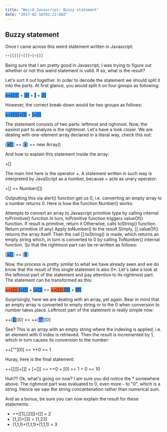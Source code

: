 ```yaml
---
title: "Weird Javascript: Buzzy statement"
date: "2017-02-10T02:22:00Z"
---
```


## Buzzy statement

Once I came across this weird statement written in Javascript:

```Javascript
++[[]][+[]]+[+[]]
```

Being sure that I am pretty good in Javascript, I was trying to figure out whether or not this weird statement is valid. If so, what is the result?

Let's sort it out together. In order to decode the statement we should split it into the parts. At first glance, you would split it on four groups as following:

<span style="background-color: #3598ff">++[[]][</span> + <span style="background-color: #3598ff">[]]</span> + <span style="background-color: #3598ff"> [</span> + <span style="background-color: #3598ff"> []] </span>

However, the correct break-down would be two groups as follows:

<span style="background-color: #3598ff">++[[]][+[]]</span> + <span style="background-color: #3598ff">[+[]]</span>

The statement consists of two parts: leftmost and righmost. Now, the easiest part to analyze is the rightmost. Let's have a look closer. We are dealing with one-element array declared in a literal way, check this out:

[<span style="background-color: #3598ff">+[]</span>] == [<span style="background-color: #3598ff">x</span>] == new Array()

And how to explain this statement inside the array:

+[]

The main hint here is the operator +. A statement written in such way is interpreted by JavaScript as a number, because + acts as unary operator:

+[] == Number([])

Outputting this via alert() function get us 0, i.e. converting an empty array to a number returns 0. Here is how the function Number() works:

Attempts to convert an array to Javascript primitive type by calling internal toPrimitive() function
In turn, toPrimitive function triggers valueOf() function. If result is primitive, return it
Otherwise, calls toString() function. Return primitive (if any)
Apply toNumber() to the result
Simply, [].valueOf() returns the array itself. Then the call [].toString() is made, which returns an empty string which, in turn is converted to 0 by calling ToNumber() internal function. So that the rightmost part can be re-written as follows:

[<span style="background-color: #3598ff">+[]</span>] == [<span style="background-color: #3598ff">0</span>]

Now, the process is pretty similar to what we have already seen and we do know that the result of this single statement is also 0*. Let's take a look at the leftmost part of the statement and pay attention to its rightmost part. The statement can be transformed as this:

<span style="background-color: #ff6a35">++[[]] </span> <span style="background-color: #3598ff">[+[]]</span> + <span style="background-color: #3598ff">[+[]]</span> == <span style="background-color: #ff6a35">++[[]] </span> <span style="background-color: #3598ff">[0]</span> + <span style="background-color: #3598ff">[0]</span>

Surprisingly, here we are dealing with an array, yet again. Bear in mind that an empty array is converted to empty string or to the 0 when conversion to number takes place. Leftmost part of the statement is really simple now:

++[<span style="background-color: #3598ff">[]</span>][0] == ++[<span style="background-color: #3598ff">""</span>][0]

See? This is an array with an empty string where the indexing is applied, i.e. an element with 0 index is retrieved. Then the result is incremented by 1, which in turn causes its conversion to the number:

++[""][0] == ++0 == 1

Huray, here is the final statement:

++[[]][+[]] + [+[]] == ++0 + [0] == 1 + 0 == 10

Huh?? Ok, what's going on now? I am sure you did notice the * somewhere above. The righmost part was evaluated to 0, even more - to "0", which is a string. Hence we saw the string concantenation rather than numerical sum.

And as a bonus, be sure you can now explain the result for these statements:

* ++[[1],[2]][+[]] = 2
* [1,2]+[3] = [1,23]
* (1,1,1)+(1,1,1)+(1,1,1) = 3